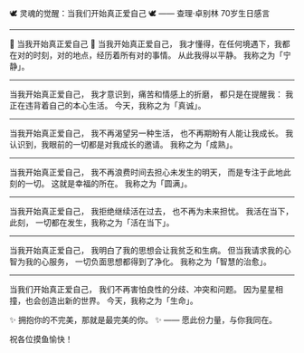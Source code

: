 🕊️ 灵魂的觉醒：当我们开始真正爱自己 🕊️
—— 查理·卓别林 70岁生日感言

---

🌟 当我开始真正爱自己 🌟
当我开始真正爱自己，
我才懂得，在任何境遇下，我都在对的时刻，对的地点，经历着所有对的事情。
从此我得以平静。
我称之为「宁静」。

---

当我开始真正爱自己，
我才意识到，痛苦和情感上的折磨，
都只是在提醒我：
我正在违背着自己的本心生活。
今天，我称之为「真诚」。

---

当我开始真正爱自己，
我不再渴望另一种生活，
也不再期盼有人能让我成长。
我认识到，我眼前的一切都是对我成长的邀请。
我称之为「成熟」。

---

当我开始真正爱自己，
我不再浪费时间去担心未发生的明天，
而是专注于此地此刻的一切。
这就是幸福的所在。
我称之为「圆满」。

---

当我开始真正爱自己，
我拒绝继续活在过去，
也不再为未来担忧。
我活在当下，此刻，
一切都在发生，我称之为「活在当下」。

---

当我开始真正爱自己，
我明白了我的思想会让我贫乏和生病。
但当我请求我的心智为我的心服务，
一切负面思想都得到了净化。
我称之为「智慧的治愈」。

---

当我们开始真正爱自己，
我们不再害怕良性的分歧、冲突和问题。
因为星星相撞，也会创造出新的世界。
今天，我称之为「生命」。

✨ 拥抱你的不完美，那就是最完美的你。 ✨
—— 愿此份力量，与你我同在。

祝各位摸鱼愉快！